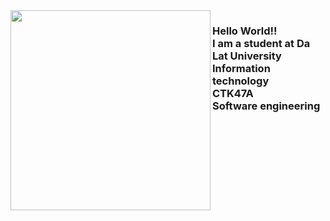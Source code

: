<img align="left" height="320" src="https://i.imgflip.com/65efzo.gif"  />

###

<h3 align="left">Hello World!!<br>I am a student at Da Lat University<br>Information technology <br>CTK47A<br>Software engineering</h3>

###






